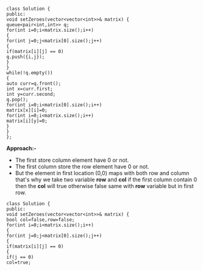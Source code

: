 ```
class Solution {
public:
void setZeroes(vector<vector<int>>& matrix) {
queue<pair<int,int>> q;
for(int i=0;i<matrix.size();i++)
{
for(int j=0;j<matrix[0].size();j++)
{
if(matrix[i][j] == 0)
q.push({i,j});
}
}
while(!q.empty())
{
auto curr=q.front();
int x=curr.first;
int y=curr.second;
q.pop();
for(int i=0;i<matrix[0].size();i++)
matrix[x][i]=0;
for(int i=0;i<matrix.size();i++)
matrix[i][y]=0;
}
}
};
```
**Approach:-**
* The first store column element have 0 or not.
* The first column store the row element have 0 or not.
* But the element in first location (0,0) maps with both row and column that's why we take two variable **row** and **col** if the first column contain 0 then the **col** will true otherwise false same with **row** variable but in first row.
```
class Solution {
public:
void setZeroes(vector<vector<int>>& matrix) {
bool col=false,row=false;
for(int i=0;i<matrix.size();i++)
{
for(int j=0;j<matrix[0].size();j++)
{
if(matrix[i][j] == 0)
{
if(j == 0)
col=true;
